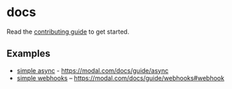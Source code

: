 # docs

Read the [contributing guide](./CONTRIBUTING.md) to get started.

## Examples

- [simple async](./simple_async.py) - https://modal.com/docs/guide/async
- [simple webhooks](./async_webhooks.py) – https://modal.com/docs/guide/webhooks#webhook
